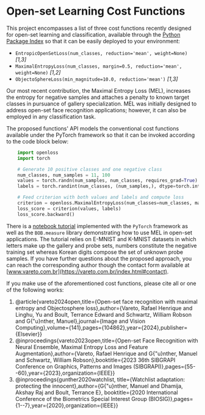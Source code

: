 # Open-set Learning Cost Functions

This project encompasses a list of three cost functions recently designed for open-set learning and classification, available through the [Python Package Index](https://pypi.org/project/openloss/) so that it can be easily deployed to your environment:

* ```EntropicOpenSetLoss(num_classes, reduction='mean', weight=None)``` *[1,3]*
* ```MaximalEntropyLoss(num_classes, margin=0.5, reduction='mean', weight=None)``` *[1,2]*
* ```ObjectoSphereLoss(min_magnitude=10.0, reduction='mean')``` *[1,3]*

Our most recent contribution, the Maximal Entropy Loss (MEL), increases the entropy for negative samples and attaches a penalty to known target classes in pursuance of gallery specialization.
MEL was initially designed to address open-set face recognition applications; however, it can also be employed in any classification task.

The proposed functions' API models the conventional cost functions available under the PyTorch framework so that it can be invoked according to the code block below:

```python
    import openloss
    import torch

    # Generate 10 positive classes and one negative class
    num_classes, num_samples = 11, 100
    values = torch.randn(num_samples, num_classes, requires_grad=True)
    labels = torch.randint(num_classes, (num_samples,), dtype=torch.int64) - 1

    # Feed criterion with both values and labels and compute loss
    criterion = openloss.MaximalEntropyLoss(num_classes=num_classes, margin=0.5)
    loss_score = criterion(values, labels)
    loss_score.backward()
```

There is a [notebook tutorial](https://gist.github.com/rafaelvareto/b92d59d5dab1d0bfcf1e495fdcc4eb26) implemented with the ```PyTorch``` framework as well as the ```BOB.measure``` library demonstrating how to use MEL in open-set applications. 
The tutorial relies on E-MNIST and K-MNIST datasets in which letters make up the gallery and probe sets, numbers constitute the negative training set whereas Korean digits compose the set of unknown probe samples. 
If you have further questions about the proposed approach, you can reach the corresponding author though the contact form available at [www.vareto.com.br](https://vareto.com.br/index.html#contact).

If you make use of the aforementioned cost functions, please cite all or one of the following works:

1. @article{vareto2024open,title={Open-set face recognition with maximal entropy and Objectosphere loss},author={Vareto, Rafael Henrique and Linghu, Yu and Boult, Terrance Edward and Schwartz, William Robson and G{\"u}nther, Manuel},journal={Image and Vision Computing},volume={141},pages={104862},year={2024},publisher={Elsevier}}
2. @inproceedings{vareto2023open,title={Open-set Face Recognition with Neural Ensemble, Maximal Entropy Loss and Feature Augmentation},author={Vareto, Rafael Henrique and G{\"u}nther, Manuel and Schwartz, William Robson},booktitle={2023 36th SIBGRAPI Conference on Graphics, Patterns and Images (SIBGRAPI)},pages={55--60},year={2023},organization={IEEE}}
3. @inproceedings{gunther2020watchlist, title={Watchlist adaptation: protecting the innocent},author={G{\"u}nther, Manuel and Dhamija, Akshay Raj and Boult, Terrance E},
  booktitle={2020 International Conference of the Biometrics Special Interest Group (BIOSIG)},pages={1--7},year={2020},organization={IEEE}}
